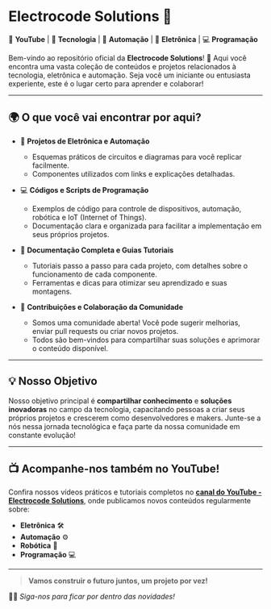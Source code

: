 # Electrocode Solutions 🌟
🎥 **YouTube** | 🔌 **Tecnologia** | 🤖 **Automação** | 🔧 **Eletrônica** | 💻 **Programação**

Bem-vindo ao repositório oficial da **Electrocode Solutions**! 🚀 Aqui você encontra uma vasta coleção de conteúdos e projetos relacionados à tecnologia, eletrônica e automação. Seja você um iniciante ou entusiasta experiente, este é o lugar certo para aprender e colaborar!

---

## 🌍 **O que você vai encontrar por aqui?**

- 📂 **Projetos de Eletrônica e Automação**  
  - Esquemas práticos de circuitos e diagramas para você replicar facilmente.
  - Componentes utilizados com links e explicações detalhadas.

- 💻 **Códigos e Scripts de Programação**  
  - Exemplos de código para controle de dispositivos, automação, robótica e IoT (Internet of Things).
  - Documentação clara e organizada para facilitar a implementação em seus próprios projetos.

- 📖 **Documentação Completa e Guias Tutoriais**  
  - Tutoriais passo a passo para cada projeto, com detalhes sobre o funcionamento de cada componente.
  - Ferramentas e dicas para otimizar seu aprendizado e suas montagens.

- 🤝 **Contribuições e Colaboração da Comunidade**  
  - Somos uma comunidade aberta! Você pode sugerir melhorias, enviar pull requests ou criar novos projetos.
  - Todos são bem-vindos para compartilhar suas soluções e aprimorar o conteúdo disponível.

---

## 💡 **Nosso Objetivo**

Nosso objetivo principal é **compartilhar conhecimento** e **soluções inovadoras** no campo da tecnologia, capacitando pessoas a criar seus próprios projetos e crescerem como desenvolvedores e makers. Junte-se a nós nessa jornada tecnológica e faça parte da nossa comunidade em constante evolução!

---

## 📺 **Acompanhe-nos também no YouTube!**

Confira nossos vídeos práticos e tutoriais completos no [**canal do YouTube - Electrocode Solutions**](https://www.youtube.com/@ElectroCodeSolutions), onde publicamos novos conteúdos regularmente sobre:

- **Eletrônica** 🛠️
- **Automação** ⚙️
- **Robótica** 🤖
- **Programação** 💻

---

> **Vamos construir o futuro juntos, um projeto por vez!**

👨‍💻 _Siga-nos para ficar por dentro das novidades!_  


<!---
ElectroCode-soluctions/ElectroCode-soluctions is a ✨ special ✨ repository because its `README.md` (this file) appears on your GitHub profile.
You can click the Preview link to take a look at your changes.
--->
